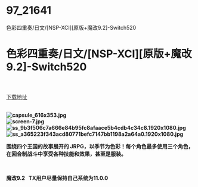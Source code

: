 # 97_21641
色彩四重奏/日文/[NSP-XCI][原版+魔改9.2]-Switch520
# 色彩四重奏/日文/[NSP-XCI][原版+魔改9.2]-Switch520
 <br/></br>
[下载地址](https://www.switch520.cc/article/21641 "下载地址")
<br/></br>

<p><strong><img title="capsule_616x353.jpg" src="https://www.switch520.cc/muke_img/2021_08_25_5868067b7c8e2.jpg" alt="capsule_616x353.jpg"></strong><br>
<strong><img title="screen-7.jpg" src="https://www.switch520.cc/muke_img/2021_08_25_3fbf297ff93fe.jpg" alt="screen-7.jpg"></strong><br>
<strong><img title="ss_9b3f506c7a666e84b95fc8afaace5b4cdb4c34c8.1920x1080.jpg" src="https://www.switch520.cc/muke_img/2021_08_25_3bc1bc497eb7e.jpg" alt="ss_9b3f506c7a666e84b95fc8afaace5b4cdb4c34c8.1920x1080.jpg"></strong><br>
<strong><img title="ss_a365223f343acd80771befc7147bb1198a2a64a0.1920x1080.jpg" src="https://www.switch520.cc/muke_img/2021_08_25_aff227f8c3861.jpg" alt="ss_a365223f343acd80771befc7147bb1198a2a64a0.1920x1080.jpg">&nbsp;</strong></p>
<p><strong>围绕四个王国的故事展开的 JRPG，以季节为色彩！每个角色最多使用三个角色，在回合制战斗中享受各种技能和效果，甚至是服装。</strong></p>
<p>&nbsp;</p>
<p><strong>魔改9.2 &nbsp;&nbsp;TX用户尽量保持自己系统为11.0.0</strong></p>
